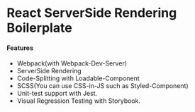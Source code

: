 # React ServerSide Rendering Boilerplate

#### Features
  * Webpack(with Webpack-Dev-Server)
  * ServerSide Rendering
  * Code-Splitting with Loadable-Component
  * SCSS(You can use CSS-in-JS such as Styled-Component)
  * Unit-test support with Jest.
  * Visual Regression Testing with Storybook.
